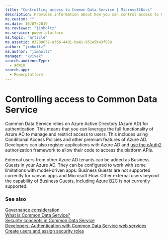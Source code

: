 ```yaml
---
title: "Controlling access to Common Data Service | MicrosoftDocs"
description: Provides information about how you can control access to Common Data Service using Azure AD.
ms.custom: ""
ms.date: 10/07/2019
ms.reviewer: "jimholtz"
ms.service: power-platform
ms.topic: "article"
ms.assetid: 83200632-a36b-4401-ba41-952e5b43f939
author: "jimholtz"
ms.author: "jimholtz"
manager: "kvivek"
search.audienceType: 
  - admin
search.app: 
  - Powerplatform
---
```

# Controlling access to Common Data Service

Common Data Service relies on Azure Active Directory (Azure AD) for authentication. This means that you can leverage the full functionality of Azure AD to manage and restrict access to users. This includes using Conditional Access Policies and other premium features of Azure AD. Developers can also register applications with Azure AD and [use the oAuth2](/powerapps/developer/common-data-service/authenticate-oauth) authorization framework to allow their code to access the platform APIs.

External users from other Azure AD tenants can be added as Business Guests in your Azure AD. They can be configured to work with some limitations with model-driven apps. Business Guests are not supported currently for canvas apps and Microsoft Flow. Other external users beyond the capability of Business Guests, including Azure B2C is not currently supported.

### See also
[Governance consideration](governance-considerations.md)<br/>
[What is Common Data Service?](/powerapps/maker/common-data-service/data-platform-intro)<br/>
[Security concepts in Common Data Service](wp-security-cds.md)<br/>
[Developers: Authentication with Common Data Service web services](/powerapps/developer/common-data-service/authentication)<br/>
[Create users and assign security roles](create-users-assign-online-security-roles.md)
